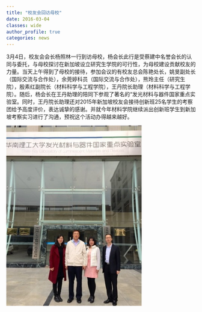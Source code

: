 ```yaml
---
title: "校友会回访母校"
date: 2016-03-04
classes: wide
author_profile: true
categories: news
---
```


3月4日，校友会会长杨照林一行到访母校，杨会长此行是受蔡建中名誉会长的认同与委托，与母校探讨在新加坡设立研究生学院的可行性，为母校建设贡献校友的力量。当天上午得到了母校的接待，参加会议的有校友总会陈艳处长，姚旻副处长（国际交流与合作处），余莞婷科员（国际交流与合作处），熊玲主任（研究生院），殷素红副院长（材料科学与工程学院），王丹院长助理（材料科学与工程学院）。随后，杨会长在王丹助理的陪同下参观了著名的“发光材料与器件国家重点实验室。同时，王丹院长助理还对2015年新加坡校友会接待创新班25名学生的考察团给予高度评价，表达诚挚的感谢。并就今年材料学院继续派出创新班学生到新加坡考察实习进行了沟通，预祝这个活动办得越来越好。

![](/assets/images/20160304.jpg)